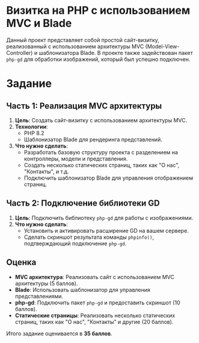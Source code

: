 # Визитка на PHP с использованием MVC и Blade

Данный проект представляет собой простой сайт-визитку, реализованный с использованием архитектуры MVC (Model-View-Controller) и шаблонизатора Blade. В проекте также задействован пакет `php-gd` для обработки изображений, который был успешно подключен.

# Задание

## Часть 1: Реализация MVC архитектуры
1. **Цель**: Создать сайт-визитку с использованием архитектуры MVC.
2. **Технологии**: 
   - PHP 8.2
   - Шаблонизатор Blade для рендеринга представлений.
3. **Что нужно сделать**:
   - Разработать базовую структуру проекта с разделением на контроллеры, модели и представления.
   - Создать несколько статических страниц, таких как "О нас", "Контакты", и т.д.
   - Подключить шаблонизатор Blade для управления отображением страниц.

## Часть 2: Подключение библиотеки GD
1. **Цель**: Подключить библиотеку `php-gd` для работы с изображениями.
2. **Что нужно сделать**:
   - Установить и активировать расширение GD на вашем сервере.
   - Сделать скриншот результата команды `phpinfo()`, подтверждающий подключение `php-gd`.

## Оценка
- **MVC архитектура**: Реализовать сайт с использованием MVC архитектуры (5 баллов).
- **Blade**: Использовать шаблонизатор для управления представлениями.
- **php-gd**: Подключить пакет `php-gd` и предоставить скриншот (10 баллов).
- **Статические страницы**: Реализовать несколько статических страниц, таких как "О нас", "Контакты" и другие (20 баллов).

Итого задание оценивается в **35 баллов**.

